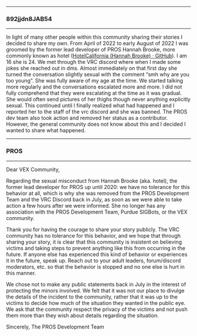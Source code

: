 <hr>

### 892jjdn8JAB54
<hr>

In light of many other people within this community sharing their stories I decided to share my own. From April of 2022 to early August of 2022 I was groomed by the former lead developer of PROS Hannah Brooke, more commonly known as hotel ([HotelCalifornia (Hannah Brooke) · GitHub](https://github.com/HotelCalifornia)). I am 16 she is 24. We met through the VRC discord where when I made some jokes she reached out in dms. Almost immediately on that first day she turned the conversation slightly sexual with the comment “smh why are you too young”. She was fully aware of my age at the time. We started talking more regularly and the conversations escalated more and more. I did not fully comprehend that they were escalating at the time as it was gradual. She would often send pictures of her thighs though never anything explicitly sexual. This continued until I finally realized what had happened and I reported her to the staff of the vrc discord and she was banned. The PROS dev team also took action and removed her status as a contributor. However, the general community does not know about this and I decided I wanted to share what happened.

<hr>

### PROS
<hr>
Dear VEX Community,

Regarding the sexual misconduct from Hannah Brooke (aka. hotel), the former lead developer for PROS up until 2020: we have no tolerance for this behavior at all, which is why she was removed from the PROS Development Team and the VRC Discord back in July, as soon as we were able to take action a few hours after we were informed. She no longer has any association with the PROS Development Team, Purdue SIGBots, or the VEX community.

Thank you for having the courage to share your story publicly. The VRC community has no tolerance for this behavior, and we hope that through sharing your story, it is clear that this community is insistent on believing victims and taking steps to prevent anything like this from occurring in the future. If anyone else has experienced this kind of behavior or experiences it in the future, speak up. Reach out to your adult leaders, forum/discord moderators, etc. so that the behavior is stopped and no one else is hurt in this manner.

We chose not to make any public statements back in July in the interest of protecting the minors involved. We felt that it was not our place to divulge the details of the incident to the community, rather that it was up to the victims to decide how much of the situation they wanted in the public eye. We ask that the community respect the privacy of the victims and not push them more than they wish about details regarding the situation.

Sincerely,
The PROS Development Team
